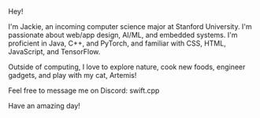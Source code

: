 Hey! 

I'm Jackie, an incoming computer science major at Stanford University. I'm passionate about web/app design, AI/ML, and embedded systems. I'm proficient in Java, C++, and PyTorch, and familiar with CSS, HTML, JavaScript, and TensorFlow.

Outside of computing, I love to explore nature, cook new foods, engineer gadgets, and play with my cat, Artemis!

Feel free to message me on Discord: swift.cpp

Have an amazing day!
